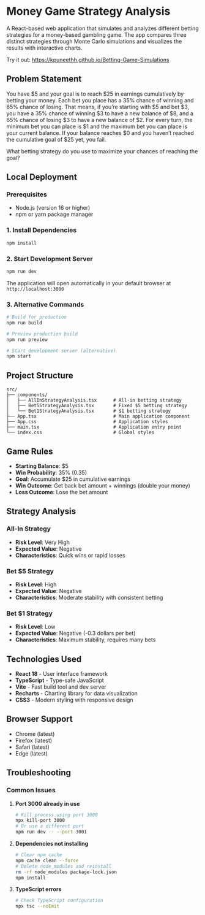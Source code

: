 # Money Game Strategy Analysis

A React-based web application that simulates and analyzes different betting strategies for a money-based gambling game. The app compares three distinct strategies through Monte Carlo simulations and visualizes the results with interactive charts.

Try it out: https://kpuneethh.github.io/Betting-Game-Simulations

## Problem Statement

You have $5 and your goal is to reach $25 in earnings cumulatively by betting your money. Each bet you place has a 35% chance of winning and 65% chance of losing. That means, if you’re starting with $5 and bet $3, you have a 35% chance of winning $3 to have a new balance of $8, and a 65% chance of losing $3 to have a new balance of $2. For every turn, the minimum bet you can place is $1 and the maximum bet you can place is your current balance. If your balance reaches $0 and you haven’t reached the cumulative goal of $25 yet, you fail.

What betting strategy do you use to maximize your chances of reaching the goal?

## Local Deployment

### Prerequisites

- Node.js (version 16 or higher)
- npm or yarn package manager

### 1. Install Dependencies

```bash
npm install
```

### 2. Start Development Server

```bash
npm run dev
```

The application will open automatically in your default browser at `http://localhost:3000`

### 3. Alternative Commands

```bash
# Build for production
npm run build

# Preview production build
npm run preview

# Start development server (alternative)
npm start
```

## Project Structure

```
src/
├── components/
│   ├── AllInStrategyAnalysis.tsx      # All-in betting strategy
│   ├── Bet5StrategyAnalysis.tsx       # Fixed $5 betting strategy
│   └── Bet1StrategyAnalysis.tsx       # $1 betting strategy
├── App.tsx                            # Main application component
├── App.css                            # Application styles
├── main.tsx                           # Application entry point
└── index.css                          # Global styles
```

## Game Rules

- **Starting Balance**: $5
- **Win Probability**: 35% (0.35)
- **Goal**: Accumulate $25 in cumulative earnings
- **Win Outcome**: Get back bet amount + winnings (double your money)
- **Loss Outcome**: Lose the bet amount

## Strategy Analysis

### All-In Strategy
- **Risk Level**: Very High
- **Expected Value**: Negative
- **Characteristics**: Quick wins or rapid losses

### Bet $5 Strategy
- **Risk Level**: High
- **Expected Value**: Negative
- **Characteristics**: Moderate stability with consistent betting

### Bet $1 Strategy
- **Risk Level**: Low
- **Expected Value**: Negative (-0.3 dollars per bet)
- **Characteristics**: Maximum stability, requires many bets

## Technologies Used

- **React 18** - User interface framework
- **TypeScript** - Type-safe JavaScript
- **Vite** - Fast build tool and dev server
- **Recharts** - Charting library for data visualization
- **CSS3** - Modern styling with responsive design

## Browser Support

- Chrome (latest)
- Firefox (latest)
- Safari (latest)
- Edge (latest)

## Troubleshooting

### Common Issues

1. **Port 3000 already in use**
   ```bash
   # Kill process using port 3000
   npx kill-port 3000
   # Or use a different port
   npm run dev -- --port 3001
   ```

2. **Dependencies not installing**
   ```bash
   # Clear npm cache
   npm cache clean --force
   # Delete node_modules and reinstall
   rm -rf node_modules package-lock.json
   npm install
   ```

3. **TypeScript errors**
   ```bash
   # Check TypeScript configuration
   npx tsc --noEmit
   ```
